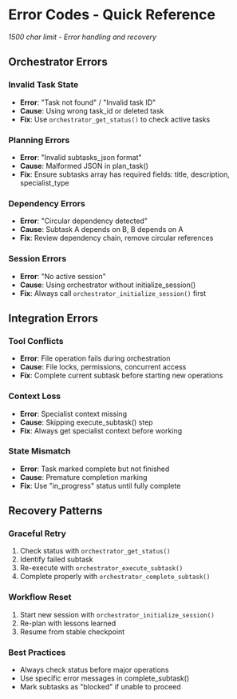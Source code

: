 # Error Codes - Quick Reference

*1500 char limit - Error handling and recovery*

## Orchestrator Errors

### Invalid Task State
- **Error**: "Task not found" / "Invalid task ID"
- **Cause**: Using wrong task_id or deleted task
- **Fix**: Use `orchestrator_get_status()` to check active tasks

### Planning Errors  
- **Error**: "Invalid subtasks_json format"
- **Cause**: Malformed JSON in plan_task()
- **Fix**: Ensure subtasks array has required fields: title, description, specialist_type

### Dependency Errors
- **Error**: "Circular dependency detected"  
- **Cause**: Subtask A depends on B, B depends on A
- **Fix**: Review dependency chain, remove circular references

### Session Errors
- **Error**: "No active session"
- **Cause**: Using orchestrator without initialize_session()
- **Fix**: Always call `orchestrator_initialize_session()` first

## Integration Errors

### Tool Conflicts
- **Error**: File operation fails during orchestration
- **Cause**: File locks, permissions, concurrent access
- **Fix**: Complete current subtask before starting new operations

### Context Loss
- **Error**: Specialist context missing
- **Cause**: Skipping execute_subtask() step
- **Fix**: Always get specialist context before working

### State Mismatch
- **Error**: Task marked complete but not finished
- **Cause**: Premature completion marking
- **Fix**: Use "in_progress" status until fully complete

## Recovery Patterns

### Graceful Retry
1. Check status with `orchestrator_get_status()`
2. Identify failed subtask
3. Re-execute with `orchestrator_execute_subtask()`
4. Complete properly with `orchestrator_complete_subtask()`

### Workflow Reset
1. Start new session with `orchestrator_initialize_session()`
2. Re-plan with lessons learned
3. Resume from stable checkpoint

### Best Practices
- Always check status before major operations
- Use specific error messages in complete_subtask()
- Mark subtasks as "blocked" if unable to proceed